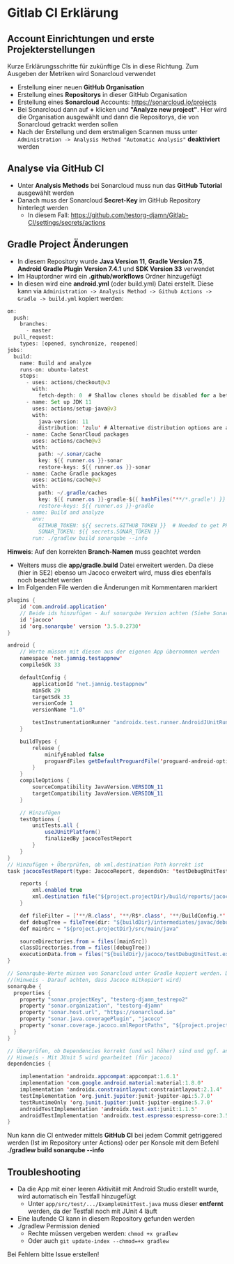 # Gitlab CI Erklärung
## Account Einrichtungen und erste Projekterstellungen
Kurze Erklärungsschritte für zukünftige CIs in diese Richtung. Zum Ausgeben der Metriken wird Sonarcloud verwendet

- Erstellung einer neuen **GitHub Organisation**
- Erstellung eines **Repositorys** in dieser GitHub Organisation
- Erstellung eines **Sonarcloud** Accounts: https://sonarcloud.io/projects
- Bei Sonarcloud dann auf **+** klicken und **"Analyze new project"**. Hier wird die Organisation ausgewählt und dann die Repositorys, die von Sonarcloud getrackt werden sollen
- Nach der Erstellung und dem erstmaligen Scannen muss unter ``Administration -> Analysis Method "Automatic Analysis"`` **deaktiviert** werden

## Analyse via GitHub CI
- Unter **Analysis Methods** bei Sonarcloud muss nun das **GitHub Tutorial** ausgewählt werden
- Danach muss der Sonarcloud **Secret-Key** im GitHub Repository hinterlegt werden
  - In diesem Fall: https://github.com/testorg-djamn/Gitlab-CI/settings/secrets/actions
  
## Gradle Project Änderungen
- In diesem Repository wurde **Java Version 11**, **Gradle Version 7.5**, **Android Gradle Plugin Version 7.4.1** und **SDK Version 33** verwendet
- Im Hauptordner wird ein **.github/workflows** Ordner hinzugefügt
- In diesen wird eine **android.yml** (oder build.yml) Datei erstellt. Diese kann via ``Administration -> Analysis Method -> Github Actions -> Gradle -> build.yml`` kopiert werden:
```java name: SonarCloud
on:
  push:
    branches:
      - master
  pull_request:
    types: [opened, synchronize, reopened]
jobs:
  build:
    name: Build and analyze
    runs-on: ubuntu-latest
    steps:
      - uses: actions/checkout@v3
        with:
          fetch-depth: 0  # Shallow clones should be disabled for a better relevancy of analysis
      - name: Set up JDK 11
        uses: actions/setup-java@v3
        with:
          java-version: 11
          distribution: 'zulu' # Alternative distribution options are available
      - name: Cache SonarCloud packages
        uses: actions/cache@v3
        with:
          path: ~/.sonar/cache
          key: ${{ runner.os }}-sonar
          restore-keys: ${{ runner.os }}-sonar
      - name: Cache Gradle packages
        uses: actions/cache@v3
        with:
          path: ~/.gradle/caches
          key: ${{ runner.os }}-gradle-${{ hashFiles('**/*.gradle') }}
          restore-keys: ${{ runner.os }}-gradle
      - name: Build and analyze
        env:
          GITHUB_TOKEN: ${{ secrets.GITHUB_TOKEN }}  # Needed to get PR information, if any
          SONAR_TOKEN: ${{ secrets.SONAR_TOKEN }}
        run: ./gradlew build sonarqube --info
```
**Hinweis**: Auf den korrekten **Branch-Namen** muss geachtet werden
- Weiters muss die **app/gradle.build** Datei erweitert werden. Da diese (hier in SE2) ebenso um Jacoco erweitert wird, muss dies ebenfalls noch beachtet werden
- Im Folgenden File werden die Änderungen mit Kommentaren markiert
```java
plugins {
    id 'com.android.application'
    // Beide ids hinzufügen - Auf sonarqube Version achten (Siehe Sonarcloud -> Gradle)
    id 'jacoco'
    id 'org.sonarqube' version '3.5.0.2730'
}

android {
    // Werte müssen mit diesen aus der eigenen App übernommen werden
    namespace 'net.jamnig.testappnew'
    compileSdk 33

    defaultConfig {
        applicationId "net.jamnig.testappnew"
        minSdk 29
        targetSdk 33
        versionCode 1
        versionName "1.0"

        testInstrumentationRunner "androidx.test.runner.AndroidJUnitRunner"
    }

    buildTypes {
        release {
            minifyEnabled false
            proguardFiles getDefaultProguardFile('proguard-android-optimize.txt'), 'proguard-rules.pro'
        }
    }
    compileOptions {
        sourceCompatibility JavaVersion.VERSION_11
        targetCompatibility JavaVersion.VERSION_11
    }

    // Hinzufügen
    testOptions {
        unitTests.all {
            useJUnitPlatform()
            finalizedBy jacocoTestReport
        }
    }
}
// Hinzufügen + Überprüfen, ob xml.destination Path korrekt ist
task jacocoTestReport(type: JacocoReport, dependsOn: 'testDebugUnitTest') {

    reports {
        xml.enabled true
        xml.destination file("${project.projectDir}/build/reports/jacoco/jacocoTestReport/jacocoTestReport.xml")
    }

    def fileFilter = ['**/R.class', '**/R$*.class', '**/BuildConfig.*', '**/Manifest*.*', '**/*Test*.*', 'android/**/*.*']
    def debugTree = fileTree(dir: "${buildDir}/intermediates/javac/debug", excludes: fileFilter)
    def mainSrc = "${project.projectDir}/src/main/java"

    sourceDirectories.from = files([mainSrc])
    classDirectories.from = files([debugTree])
    executionData.from = files("${buildDir}/jacoco/testDebugUnitTest.exec")
}

// Sonarqube-Werte müssen von Sonarcloud unter Gradle kopiert werden. Diese sind individuell 
//(Hinweis - Darauf achten, dass Jacoco mitkopiert wird)
sonarqube {
  properties {
    property "sonar.projectKey", "testorg-djamn_testrepo2"
    property "sonar.organization", "testorg-djamn"
    property "sonar.host.url", "https://sonarcloud.io"
    property "sonar.java.coveragePlugin", "jacoco"
    property "sonar.coverage.jacoco.xmlReportPaths", "${project.projectDir}/build/reports/jacoco/jacocoTestReport/jacocoTestReport.xml"
  }
}

// Überprüfen, ob Dependencies korrekt (und wsl höher) sind und ggf. anpassen
// Hinweis - Mit JUnit 5 wird gearbeitet (für jacoco)
dependencies {

    implementation 'androidx.appcompat:appcompat:1.6.1'
    implementation 'com.google.android.material:material:1.8.0'
    implementation 'androidx.constraintlayout:constraintlayout:2.1.4'
    testImplementation 'org.junit.jupiter:junit-jupiter-api:5.7.0'
    testRuntimeOnly 'org.junit.jupiter:junit-jupiter-engine:5.7.0'
    androidTestImplementation 'androidx.test.ext:junit:1.1.5'
    androidTestImplementation 'androidx.test.espresso:espresso-core:3.5.1'
}
```
Nun kann die CI entweder mittels **GitHub CI** bei jedem Commit getriggered werden (Ist im Repository unter Actions) oder per Konsole mit dem Befehl **./gradlew build sonarqube --info**

## Troubleshooting
- Da die App mit einer leeren Aktivität mit Android Studio erstellt wurde, wird automatisch ein Testfall hinzugefügt
  - Unter ``app/src/test/.../ExampleUnitTest.java`` muss dieser **entfernt** werden, da der Testfall noch mit JUnit 4 läuft
- Eine laufende CI kann in diesem Repository gefunden werden
- ./gradlew Permission denied
  - Rechte müssen vergeben werden: ``chmod +x gradlew``
  - Oder auch ``git update-index --chmod=+x gradlew``


Bei Fehlern bitte Issue erstellen!